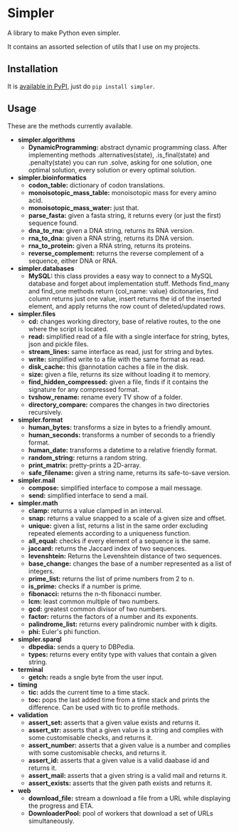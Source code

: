 # Simpler

A library to make Python even simpler.

It contains an assorted selection of utils that I use on my projects.

## Installation

It is [available in PyPI](https://pypi.org/project/simpler/), just do `pip install simpler`.

## Usage

These are the methods currently available.

* **simpler.algorithms**
  * **DynamicProgramming:** abstract dynamic programming class. After implementing methods .alternatives(state), .is_final(state) and .penalty(state) you can run .solve, asking for one solution, one optimal solution, every solution or every optimal solution.
* **simpler.bioinformatics**
  * **codon_table:** dictionary of codon translations.
  * **monoisotopic_mass_table:** monoisotopic mass for every amino acid.
  * **monoisotopic_mass_water:** just that.
  * **parse_fasta:** given a fasta string, it returns every (or just the first) sequence found.
  * **dna_to_rna:** given a DNA string, returns its RNA version.
  * **rna_to_dna:** given a RNA string, returns its DNA version.
  * **rna_to_protein:** given a RNA string, returns its proteins.
  * **reverse_complement:** returns the reverse complement of a sequence, either DNA or RNA.
* **simpler.databases**
  * **MySQL:** this class provides a easy way to connect to a MySQL database and forget about implementation stuff. Methods find_many and find_one methods return {col_name: value} dicitonaries, find column returns just one value, insert returns the id of the inserted element, and apply returns the row count of deleted/updated rows.
* **simpler.files**
  * **cd:** changes working directory, base of relative routes, to the one where the script is located.
  * **read:** simplified read of a file with a single interface for string, bytes, json and pickle files.
  * **stream_lines:** same interface as read, just for string and bytes.
  * **write:** simplified write to a file with the same format as read.
  * **disk_cache:** this @annotation caches a file in the disk.
  * **size:** given a file, returns its size without loading it to memory.
  * **find_hidden_compressed:** given a file, finds if it contains the signature for any compressed format.
  * **tvshow_rename:** rename every TV show of a folder.
  * **directory_compare:** compares the changes in two directories recursively.
* **simpler.format**
  * **human_bytes:** transforms a size in bytes to a friendly amount.
  * **human_seconds:** transforms a number of seconds to a friendly format.
  * **human_date:** transforms a datetime to a relative friendly format.
  * **random_string:** returns a random string.
  * **print_matrix:** pretty-prints a 2D-array.
  * **safe_filename:** given a string name, returns its safe-to-save version.
* **simpler.mail**
  * **compose:** simplified interface to compose a mail message.
  * **send:** simplified interface to send a mail.
* **simpler.math**
  * **clamp:** returns a value clamped in an interval.
  * **snap:** returns a value snapped to a scale of a given size and offset.
  * **unique:** given a list, returns a list in the same order excluding repeated elements according to a uniqueness function.
  * **all_equal:** checks if every element of a sequence is the same.
  * **jaccard:** returns the Jaccard index of two sequences.
  * **levenshtein:** Returns the Levenshtein distance of two sequences.
  * **base_change:** changes the base of a number represented as a list of integers.
  * **prime_list:** returns the list of prime numbers from 2 to n.
  * **is_prime:** checks if a number is prime.
  * **fibonacci:** returns the n-th fibonacci number.
  * **lcm:** least common multiple of two numbers.
  * **gcd:** greatest common divisor of two numbers.
  * **factor:** returns the factors of a number and its exponents.
  * **palindrome_list:** returns every palindromic number with k digits.
  * **phi:** Euler's phi function.
* **simpler.sparql**
  * **dbpedia:** sends a query to DBPedia.
  * **types:** returns every entity type with values that contain a given string.
* **terminal**
  * **getch:** reads a sngle byte from the user input.
* **timing**
  * **tic:** adds the current time to a time stack.
  * **toc:** pops the last added time from a time stack and prints the difference. Can be used with tic to profile methods.
* **validation**
  * **assert_set:** asserts that a given value exists and returns it.
  * **assert_str:** asserts that a given value is a string and complies with some customisable checks, and returns it.
  * **assert_number:** asserts that a given value is a number and complies with some customisable checks, and returns it.
  * **assert_id:** asserts that a given value is a valid daabase id and returns it.
  * **assert_mail:** asserts that a given string is a valid mail and returns it.
  * **assert_exists:** asserts that the given path exists and returns it.
* **web**
  * **download_file:** stream a download a file from a URL while displaying the progress and ETA.
  * **DownloaderPool:** pool of workers that download a set of URLs simultaneously.